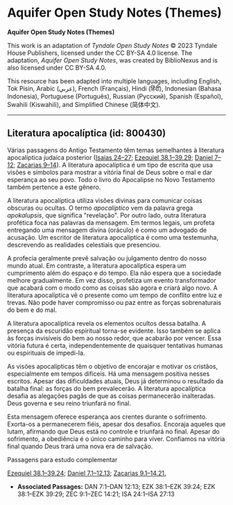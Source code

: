 # Aquifer Open Study Notes (Themes)

**Aquifer Open Study Notes (Themes)**

This work is an adaptation of *Tyndale Open Study Notes* © 2023 Tyndale House Publishers, licensed under the CC BY\-SA 4\.0 license. The adaptation, *Aquifer Open Study Notes*, was created by BiblioNexus and is also licensed under CC BY\-SA 4\.0\.

This resource has been adapted into multiple languages, including English, Tok Pisin, Arabic (عربي), French (Français), Hindi (हिंदी), Indonesian (Bahasa Indonesia), Portuguese (Português), Russian (Русский), Spanish (Español), Swahili (Kiswahili), and Simplified Chinese (简体中文).



--------------------------------

## Literatura apocalíptica (id: 800430)

Várias passagens do Antigo Testamento têm temas semelhantes à literatura apocalíptica judaica posterior ([Isaías 24–27](https://ref.ly/Isa24:1-Isa27:13); [Ezequiel 38\.1–39\.29](https://ref.ly/Ezek38:1-Ezek39:29); [Daniel 7–12](https://ref.ly/Dan7:1-Dan12:13); [Zacarias 9–14](https://ref.ly/Zech9:1-Zech14:21)). A literatura apocalíptica é um tipo de escrita que usa visões e símbolos para mostrar a vitória final de Deus sobre o mal e dar esperança ao seu povo. Todo o livro do Apocalipse no Novo Testamento também pertence a este gênero.

A literatura apocalíptica utiliza visões divinas para comunicar coisas obscuras ou ocultas. O termo *apocalíptico* vem da palavra grega *apokalupsis*, que significa "revelação". Por outro lado, outra literatura profética foca nas palavras da mensagem. Em termos legais, um profeta entregando uma mensagem divina (oráculo) é como um advogado de acusação. Um escritor de literatura apocalíptica é como uma testemunha, descrevendo as realidades celestiais que presenciou.

A profecia geralmente prevê salvação ou julgamento dentro do nosso mundo atual. Em contraste, a literatura apocalíptica espera um cumprimento além do espaço e do tempo. Ela não espera que a sociedade melhore gradualmente. Em vez disso, profetiza um evento transformador que acabará com o modo como as coisas são agora e criará algo novo. A literatura apocalíptica vê o presente como um tempo de conflito entre luz e trevas. Não pode haver compromisso ou paz entre as forças sobrenaturais do bem e do mal.

A literatura apocalíptica revela os elementos ocultos dessa batalha. A presença da escuridão espiritual torna\-se evidente. Isso também se aplica às forças invisíveis do bem ao nosso redor, que acabarão por vencer. Essa vitória futura é certa, independentemente de quaisquer tentativas humanas ou espirituais de impedi\-la.

As visões apocalípticas têm o objetivo de encorajar e motivar os cristãos, especialmente em tempos difíceis. Há uma mensagem positiva nesses escritos. Apesar das dificuldades atuais, Deus já determinou o resultado da batalha final: as forças do bem prevalecerão. A literatura apocalíptica desafia as alegações pagãs de que as coisas permanecerão inalteradas. Deus governa e seu reino triunfará no final.

Esta mensagem oferece esperança aos crentes durante o sofrimento. Exorta\-os a permanecerem fiéis, apesar dos desafios. Encoraja aqueles que lutam, afirmando que Deus está no controle e triunfará no final. Apesar do sofrimento, a obediência é o único caminho para viver. Confiamos na vitória final quando Deus trará uma nova era de salvação.

Passagens para estudo complementar

[Ezequiel 38\.1–39\.24](https://ref.ly/Ezek38:1-Ezek39:24); [Daniel 7\.1–12\.13](https://ref.ly/Dan7:1-Dan12:13); [Zacarias 9\.1–14\.21\.](https://ref.ly/Zech9:1-Zech14:21)

* **Associated Passages:** DAN 7:1–DAN 12:13; EZK 38:1–EZK 39:24; EZK 38:1–EZK 39:29; ZEC 9:1–ZEC 14:21; ISA 24:1–ISA 27:13

